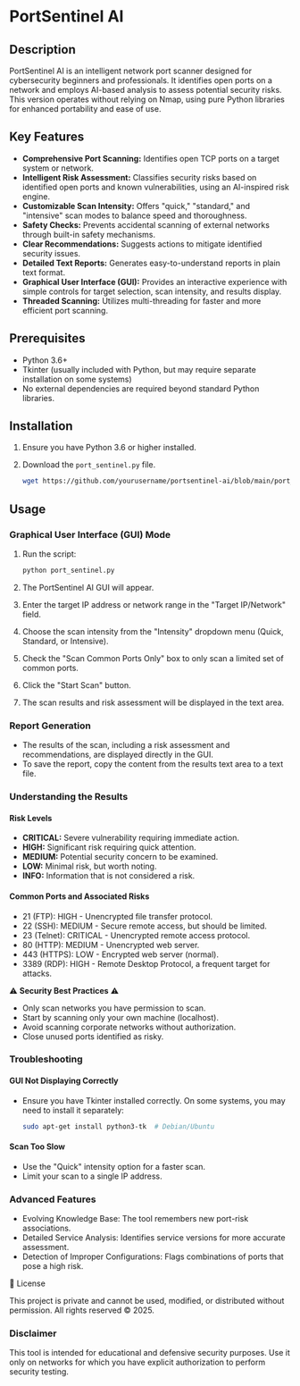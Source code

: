# PortSentinel AI

## Description

PortSentinel AI is an intelligent network port scanner designed for cybersecurity beginners and professionals. It identifies open ports on a network and employs AI-based analysis to assess potential security risks. This version operates without relying on Nmap, using pure Python libraries for enhanced portability and ease of use.

## Key Features

*   **Comprehensive Port Scanning:** Identifies open TCP ports on a target system or network.
*   **Intelligent Risk Assessment:** Classifies security risks based on identified open ports and known vulnerabilities, using an AI-inspired risk engine.
*   **Customizable Scan Intensity:** Offers "quick," "standard," and "intensive" scan modes to balance speed and thoroughness.
*   **Safety Checks:** Prevents accidental scanning of external networks through built-in safety mechanisms.
*   **Clear Recommendations:** Suggests actions to mitigate identified security issues.
*   **Detailed Text Reports:** Generates easy-to-understand reports in plain text format.
*   **Graphical User Interface (GUI):** Provides an interactive experience with simple controls for target selection, scan intensity, and results display.
*   **Threaded Scanning:** Utilizes multi-threading for faster and more efficient port scanning.

## Prerequisites

*   Python 3.6+
*   Tkinter (usually included with Python, but may require separate installation on some systems)
*   No external dependencies are required beyond standard Python libraries.

## Installation

1.  Ensure you have Python 3.6 or higher installed.
2.  Download the `port_sentinel.py` file.

    ```bash
    wget https://github.com/yourusername/portsentinel-ai/blob/main/port_sentinel.py # Or clone the repo if you prefer
    ```

## Usage

### Graphical User Interface (GUI) Mode

1.  Run the script:

    ```bash
    python port_sentinel.py
    ```

2.  The PortSentinel AI GUI will appear.
3.  Enter the target IP address or network range in the "Target IP/Network" field.
4.  Choose the scan intensity from the "Intensity" dropdown menu (Quick, Standard, or Intensive).
5.  Check the "Scan Common Ports Only" box to only scan a limited set of common ports.
6.  Click the "Start Scan" button.
7.  The scan results and risk assessment will be displayed in the text area.

### Report Generation

*   The results of the scan, including a risk assessment and recommendations, are displayed directly in the GUI.
*   To save the report, copy the content from the results text area to a text file.

### Understanding the Results

#### Risk Levels

*   **CRITICAL:** Severe vulnerability requiring immediate action.
*   **HIGH:** Significant risk requiring quick attention.
*   **MEDIUM:** Potential security concern to be examined.
*   **LOW:** Minimal risk, but worth noting.
*   **INFO:** Information that is not considered a risk.

#### Common Ports and Associated Risks

*   21 (FTP): HIGH - Unencrypted file transfer protocol.
*   22 (SSH): MEDIUM - Secure remote access, but should be limited.
*   23 (Telnet): CRITICAL - Unencrypted remote access protocol.
*   80 (HTTP): MEDIUM - Unencrypted web server.
*   443 (HTTPS): LOW - Encrypted web server (normal).
*   3389 (RDP): HIGH - Remote Desktop Protocol, a frequent target for attacks.

⚠️ **Security Best Practices** ⚠️

*   Only scan networks you have permission to scan.
*   Start by scanning only your own machine (localhost).
*   Avoid scanning corporate networks without authorization.
*   Close unused ports identified as risky.

### Troubleshooting

#### GUI Not Displaying Correctly

*   Ensure you have Tkinter installed correctly. On some systems, you may need to install it separately:

    ```bash
    sudo apt-get install python3-tk  # Debian/Ubuntu
    ```

#### Scan Too Slow

*   Use the "Quick" intensity option for a faster scan.
*   Limit your scan to a single IP address.

### Advanced Features

*   Evolving Knowledge Base: The tool remembers new port-risk associations.
*   Detailed Service Analysis: Identifies service versions for more accurate assessment.
*   Detection of Improper Configurations: Flags combinations of ports that pose a high risk.

📜 License

This project is private and cannot be used, modified, or distributed without permission.
All rights reserved © 2025.

### Disclaimer

This tool is intended for educational and defensive security purposes. Use it only on networks for which you have explicit authorization to perform security testing.
